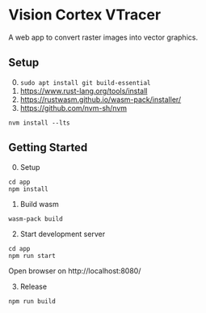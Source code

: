 # Vision Cortex VTracer

A web app to convert raster images into vector graphics.

## Setup

0. `sudo apt install git build-essential`
1. https://www.rust-lang.org/tools/install
2. https://rustwasm.github.io/wasm-pack/installer/
3. https://github.com/nvm-sh/nvm
```
nvm install --lts
```

## Getting Started

0. Setup
```
cd app
npm install
```

1. Build wasm
```
wasm-pack build
```

2. Start development server
```
cd app
npm run start
```
Open browser on http://localhost:8080/

3. Release
```
npm run build
```